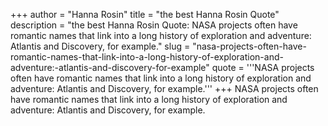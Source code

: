 +++
author = "Hanna Rosin"
title = "the best Hanna Rosin Quote"
description = "the best Hanna Rosin Quote: NASA projects often have romantic names that link into a long history of exploration and adventure: Atlantis and Discovery, for example."
slug = "nasa-projects-often-have-romantic-names-that-link-into-a-long-history-of-exploration-and-adventure:-atlantis-and-discovery-for-example"
quote = '''NASA projects often have romantic names that link into a long history of exploration and adventure: Atlantis and Discovery, for example.'''
+++
NASA projects often have romantic names that link into a long history of exploration and adventure: Atlantis and Discovery, for example.
